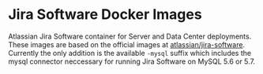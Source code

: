 # Jira Software Docker Images

Atlassian Jira Software container for Server and Data Center deployments. These images are based on the official images at [atlassian/jira-software](https://hub.docker.com/r/atlassian/jira-software). Currently the only addition is the available `-mysql` suffix which includes the mysql connector neccessary for running Jira Software on MySQL 5.6 or 5.7.
